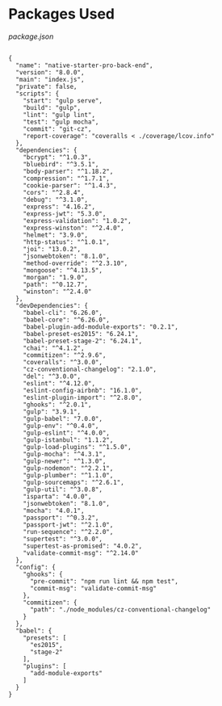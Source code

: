 # Packages Used

_package.json_

<pre class="line-numbers"><code class="language-json">
{
  "name": "native-starter-pro-back-end",
  "version": "8.0.0",
  "main": "index.js",
  "private": false,
  "scripts": {
    "start": "gulp serve",
    "build": "gulp",
    "lint": "gulp lint",
    "test": "gulp mocha",
    "commit": "git-cz",
    "report-coverage": "coveralls < ./coverage/lcov.info"
  },
  "dependencies": {
    "bcrypt": "^1.0.3",
    "bluebird": "^3.5.1",
    "body-parser": "^1.18.2",
    "compression": "^1.7.1",
    "cookie-parser": "^1.4.3",
    "cors": "^2.8.4",
    "debug": "^3.1.0",
    "express": "4.16.2",
    "express-jwt": "5.3.0",
    "express-validation": "1.0.2",
    "express-winston": "^2.4.0",
    "helmet": "3.9.0",
    "http-status": "^1.0.1",
    "joi": "13.0.2",
    "jsonwebtoken": "8.1.0",
    "method-override": "^2.3.10",
    "mongoose": "^4.13.5",
    "morgan": "1.9.0",
    "path": "^0.12.7",
    "winston": "^2.4.0"
  },
  "devDependencies": {
    "babel-cli": "6.26.0",
    "babel-core": "^6.26.0",
    "babel-plugin-add-module-exports": "0.2.1",
    "babel-preset-es2015": "6.24.1",
    "babel-preset-stage-2": "6.24.1",
    "chai": "^4.1.2",
    "commitizen": "^2.9.6",
    "coveralls": "^3.0.0",
    "cz-conventional-changelog": "2.1.0",
    "del": "^3.0.0",
    "eslint": "^4.12.0",
    "eslint-config-airbnb": "16.1.0",
    "eslint-plugin-import": "^2.8.0",
    "ghooks": "^2.0.1",
    "gulp": "3.9.1",
    "gulp-babel": "7.0.0",
    "gulp-env": "^0.4.0",
    "gulp-eslint": "^4.0.0",
    "gulp-istanbul": "1.1.2",
    "gulp-load-plugins": "^1.5.0",
    "gulp-mocha": "^4.3.1",
    "gulp-newer": "^1.3.0",
    "gulp-nodemon": "^2.2.1",
    "gulp-plumber": "^1.1.0",
    "gulp-sourcemaps": "^2.6.1",
    "gulp-util": "^3.0.8",
    "isparta": "4.0.0",
    "jsonwebtoken": "8.1.0",
    "mocha": "4.0.1",
    "passport": "^0.3.2",
    "passport-jwt": "^2.1.0",
    "run-sequence": "^2.2.0",
    "supertest": "^3.0.0",
    "supertest-as-promised": "4.0.2",
    "validate-commit-msg": "^2.14.0"
  },
  "config": {
    "ghooks": {
      "pre-commit": "npm run lint && npm test",
      "commit-msg": "validate-commit-msg"
    },
    "commitizen": {
      "path": "./node_modules/cz-conventional-changelog"
    }
  },
  "babel": {
    "presets": [
      "es2015",
      "stage-2"
    ],
    "plugins": [
      "add-module-exports"
    ]
  }
}
</code></pre>
